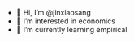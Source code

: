- 👋 Hi, I’m @jinxiaosang
- 👀 I’m interested in economics
- 🌱 I’m currently learning empirical


<!---
jinxiaosang/jinxiaosang is a ✨ special ✨ repository because its `README.md` (this file) appears on your GitHub profile.
You can click the Preview link to take a look at your changes.
--->

